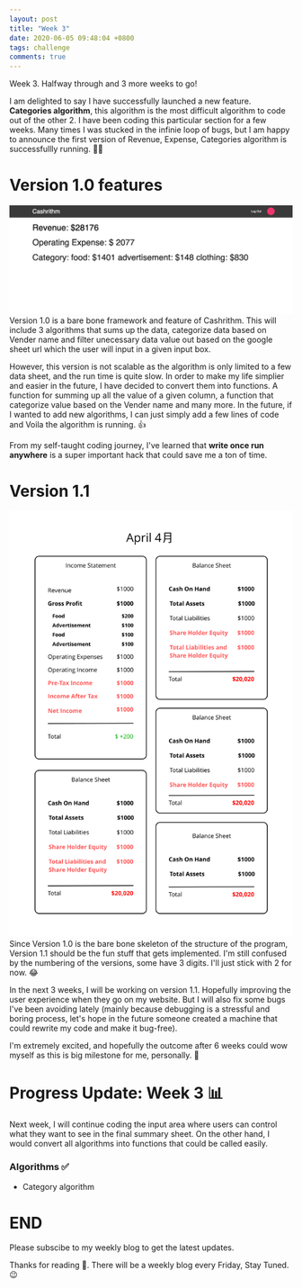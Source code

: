 ```yaml
---
layout: post
title: "Week 3"
date: 2020-06-05 09:48:04 +0800
tags: challenge
comments: true
---
```


Week 3. Halfway through and 3 more weeks to go!

I am delighted to say I have successfully launched a new feature. **Categories algorithm**, this algorithm is the most difficult algorithm to code out of the other 2. I have been coding this particular section for a few weeks. Many times I was stucked in the infinie loop of bugs, but I am happy to announce the first version of Revenue, Expense, Categories algorithm is successfullly running. 👏👏

# Version 1.0 features

<img src="/img/42days/layout.png" alt="layout" width='700'>
Version 1.0 is a bare bone framework and feature of Cashrithm. This will include 3 algorithms that sums up the data, categorize data based on Vender name and filter unecessary data value out based on the google sheet url which the user will input in a given input box.

However, this version is not scalable as the algorithm is only limited to a few data sheet, and the run time is quite slow. In order to make my life simplier and easier in the future, I have decided to convert them into functions. A function for summing up all the value of a given column, a function that categorize value based on the Vender name and many more. In the future, if I wanted to add new algorithms, I can just simply add a few lines of code and Voila the algorithm is running. 👍

From my self-taught coding journey, I've learned that **write once run anywhere** is a super important hack that could save me a ton of time.

# Version 1.1

<img src="/img/42days/summary.png" alt="summary" width='700'>
Since Version 1.0 is the bare bone skeleton of the structure of the program, Version 1.1 should be the fun stuff that gets implemented. I'm still confused by the numbering of the versions, some have 3 digits. I'll just stick with 2 for now. 😂

In the next 3 weeks, I will be working on version 1.1. Hopefully improving the user experience when they go on my website. But I will also fix some bugs I've been avoiding lately (mainly because debugging is a stressful and boring process, let's hope in the future someone created a machine that could rewrite my code and make it bug-free).

I'm extremely excited, and hopefully the outcome after 6 weeks could wow myself as this is big milestone for me, personally. 🎯

# Progress Update: Week 3 📊

Next week, I will continue coding the input area where users can control what they want to see in the final summary sheet. On the other hand, I would convert all algorithms into functions that could be called easily.

### Algorithms ✅

- Category algorithm

# END

Please subscibe to my weekly blog to get the latest updates.

Thanks for reading 👀. There will be a weekly blog every Friday, Stay Tuned.😉
